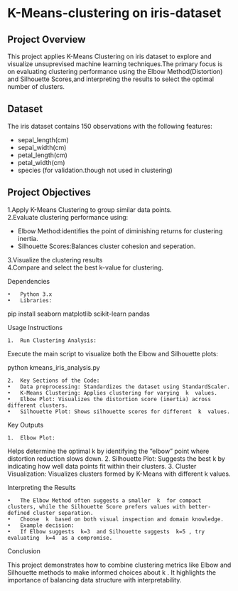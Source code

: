 # K-Means-clustering on iris-dataset
## Project Overview

This project applies K-Means Clustering on iris dataset to explore and visualize unsuprevised machine learning techniques.The primary focus is on evaluating clustering performance using the Elbow Method(Distortion) and Silhouette Scores,and interpreting the results to select the optimal number of clusters.

## Dataset

The iris dataset contains 150 observations with the following features:
* sepal_length(cm)
* sepal_width(cm)
* petal_length(cm)
* petal_width(cm)
* species (for validation.though not used in clustering)

## Project Objectives

1.Apply K-Means Clustering to group similar data points.                                                                           
2.Evaluate clustering performance using:                                                                                                         
  * Elbow Method:identifies the point of diminishing returns for clustering inertia.
  * Silhouette Scores:Balances cluster cohesion and seperation.
                                                                                  
3.Visualize the clustering results                                                                                                               
4.Compare and select the best k-value for clustering. 


Dependencies

	•	Python 3.x
	•	Libraries:

pip install seaborn matplotlib scikit-learn pandas



Usage Instructions

	1.	Run Clustering Analysis:
Execute the main script to visualize both the Elbow and Silhouette plots:

python kmeans_iris_analysis.py


	2.	Key Sections of the Code:
	•	Data preprocessing: Standardizes the dataset using StandardScaler.
	•	K-Means Clustering: Applies clustering for varying  k  values.
	•	Elbow Plot: Visualizes the distortion score (inertia) across different clusters.
	•	Silhouette Plot: Shows silhouette scores for different  k  values.

Key Outputs

	1.	Elbow Plot:
Helps determine the optimal  k  by identifying the “elbow” point where distortion reduction slows down.
	2.	Silhouette Plot:
Suggests the best  k  by indicating how well data points fit within their clusters.
	3.	Cluster Visualization:
Visualizes clusters formed by K-Means with different  k  values.

Interpreting the Results

	•	The Elbow Method often suggests a smaller  k  for compact clusters, while the Silhouette Score prefers values with better-defined cluster separation.
	•	Choose  k  based on both visual inspection and domain knowledge.
	•	Example decision:
	•	If Elbow suggests  k=3  and Silhouette suggests  k=5 , try evaluating  k=4  as a compromise.

Conclusion

This project demonstrates how to combine clustering metrics like Elbow and Silhouette methods to make informed choices about  k . It highlights the importance of balancing data structure with interpretability.

